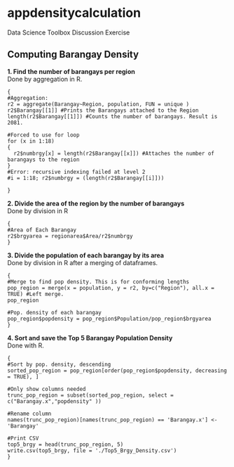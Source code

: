 # appdensitycalculation
Data Science Toolbox Discussion Exercise

## Computing Barangay Density
**1. Find the number of barangays per region**\
Done by aggregation in R.

```
{
#Aggregation:
r2 = aggregate(Barangay~Region, population, FUN = unique )
r2$Barangay[[1]] #Prints the Barangays attached to the Region
length(r2$Barangay[[1]]) #Counts the number of barangays. Result is 2081.

#Forced to use for loop
for (x in 1:18)
{
  r2$numbrgy[x] = length(r2$Barangay[[x]]) #Attaches the number of barangays to the region
}
#Error: recursive indexing failed at level 2
#i = 1:18; r2$numbrgy = (length(r2$Barangay[[i]]))

}
```

**2. Divide the area of the region by the number of barangays**\
Done by division in R

```
{
#Area of Each Barangay
r2$brgyarea = regionarea$Area/r2$numbrgy
}
```

**3. Divide the population of each barangay by its area**\
Done by division in R after a merging of dataframes.

```
{
#Merge to find pop density. This is for conforming lengths
pop_region = merge(x = population, y = r2, by=c("Region"), all.x = TRUE) #Left merge.
pop_region

#Pop. density of each barangay
pop_region$popdensity = pop_region$Population/pop_region$brgyarea
}
```

**4. Sort and save the Top 5 Barangay Population Density**\
Done with R.

```
{
#Sort by pop. density, descending
sorted_pop_region = pop_region[order(pop_region$popdensity, decreasing = TRUE), ]

#Only show columns needed
trunc_pop_region = subset(sorted_pop_region, select = c("Barangay.x","popdensity" ))

#Rename column
names(trunc_pop_region)[names(trunc_pop_region) == 'Barangay.x'] <- 'Barangay'

#Print CSV
top5_brgy = head(trunc_pop_region, 5)
write.csv(top5_brgy, file = './Top5_Brgy_Density.csv')
}
```


